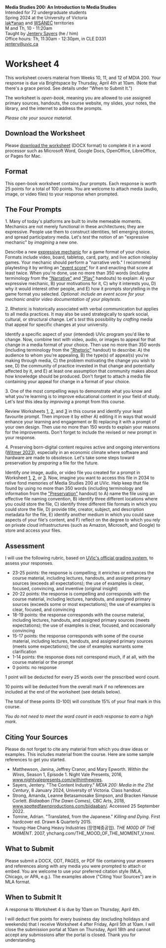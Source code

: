 **Media Studies 200: An Introduction to Media Studies**    
Intended for 72 undergraduate students     
Spring 2024 at the University of Victoria  
[lək̓ʷəŋən](https://www.songheesnation.ca/community/l-k-ng-n-traditional-territory) and [<u>W</u>SÁNEĆ](https://wsanec.com/) territories  
M and Th, 10 - 11:20am     
Taught by [Jentery Sayers](https://jntry.work/) (he / him)      
Office hours: Th, 11:30am - 12:30pm, in CLE D331    
[jentery@uvic.ca](mailto:jentery@uvic.ca)

# Worksheet 4

This worksheet covers material from Weeks 10, 11, and 12 of MDIA 200. Your response is due via Brightspace by Thursday, April 4th at 10am. (Note that there's a grace period. See details under "When to Submit It.")  

The worksheet is *open-book*, meaning you are allowed to use assigned primary sources, handouts, the course website, my slides, your notes, the library, and the internet to address the prompts.

*Please cite your source material.* 

## Download the Worksheet 

Please [download the worksheet](mdia200v2Worksheet4.docx) (DOCX format) to complete it in a word processor such as Microsoft Word, Google Docs, OpenOffice, LibreOffice, or Pages for Mac.  

## Format

This open-book worksheet contains *four* prompts. Each response is worth 25 points for a total of 100 points. You are welcome to attach media (audio, image, or video files) to your response when prompted.  

## The Four Prompts 

1\. Many of today's platforms are built to invite memeable moments. Mechanics are not merely functional in these architectures; they are expressive. People use them to construct identities, tell emerging stories, and spread participatory media. Let's *test* the notion of an "expressive mechanic" by *imagining* a new one.

Describe a new [expressive mechanic](https://polarisgamedesign.com/2022/playful-narrative-a-toolbox-for-story-rich-mechanics/) for a game format of your choice. Formats include video, board, tabletop, card, party, and live action roleplay games. Your mechanic should perform a "narrative verb." I recommend playtesting it by writing an ["event score"](https://jentery.github.io/mdia200v2/slides/play/) for it and enacting that score at least twice. When you're done, use no more than 350 words (including terminology from the ["Narrative"](https://bright.uvic.ca/content/enforced/300618-202401MDIA200A01(22068)CO/narrativeHandout.pdf) and ["Play"](https://bright.uvic.ca/content/enforced/300618-202401MDIA200A01(22068)CO/playHandout.pdf) handouts) to explain: A) your expressive mechanic, B) your motivations for it, C) why it interests you, D) why it would interest other people, and E) how it prompts storytelling in the game format you selected. *Optional: include an event score for your mechanic and/or video documentation of your playtests.*

2\. Rhetoric is historically associated with verbal communication but applies to all media practices. It may also be used strategically to spark social, cultural, or structural change. Let's *test* this possibility by *crafting* media that appeal for specific changes at your university.

Identify a specific aspect of your (intended) UVic program you'd like to change. Now, combine text with video, audio, or images to appeal for that change in a media format of your choice. Then use no more than 350 words (including terminology from the ["Rhetoric"](https://bright.uvic.ca/content/enforced/300618-202401MDIA200A01(22068)CO/rhetoricHandout.pdf) handout) to describe: A) the audience to whom you're appealing, B) the type(s) of appeal(s) you're making through media, C) the problem motivating the change you wish to see, D) the community of practice invested in that change and potentially affected by it, and E) at least one assumption that community makes about how knowledge should be produced. Don't forget to attach a media file containing your appeal for change in a format of your choice.

3\. One of the most compelling ways to demonstrate what you know and what you're learning is to improve educational content in your field of study. Let's *test* this idea by *improving* a prompt from this course.

Review Worksheets [1](https://jentery.github.io/mdia200v2/worksheet1.html), [2](https://jentery.github.io/mdia200v2/worksheet2.html), and [3](https://jentery.github.io/mdia200v2/worksheet3.html) in this course and identify your least favourite prompt. Then improve it by either A) editing it in ways that would enhance your learning and engagement or B) replacing it with a prompt of your own design. Then use no more than 150 words to explain your reasons for the improvements. Don't forget to include the revised or new prompt in your response.

4\. Preserving born-digital content requires active and ongoing interventions ([Witmer 2023](https://guides.lib.umich.edu/c.php?g=992751)), especially in an economic climate where software and hardware are made to obsolesce. Let's take some steps toward preservation by *preparing* a file for the future. 

Identify *one* image, audio, or video file you created for a prompt in Worksheet [1](https://jentery.github.io/mdia200v2/worksheet1.html), [2](https://jentery.github.io/mdia200v2/worksheet2.html), or [3](https://jentery.github.io/mdia200v2/worksheet3.html). Now, imagine you want to access this file in 2034 to relive fond memories of Media Studies 200 at UVic. Help keep that file found by using no more than 350 words (including terminology and information from the ["Preservation"](https://bright.uvic.ca/content/enforced/300618-202401MDIA200A01(22068)CO/preservationHandout.pdf) handout) to A) name the file using an effective file naming convention, B) identify three different locations where you could store the file, C) identify three different file formats in which you could store the file, D) provide title, creator, subject, and description metadata for the file, E) identify another medium in which you could save aspects of your file's content, and F) reflect on the degree to which you rely on private cloud infrastructures (such as Amazon, Microsoft, and Google) to store and access your files. 

## Assessment 

I will use the following rubric, based on [UVic's official grading system](https://www.uvic.ca/calendar/undergrad/index.php#/policy/S1AAgoGuV?bc=true&bcCurrent=14%20-%20Grading&bcGroup=Undergraduate%20Academic%20Regulations&bcItemType=policies), to assess your responses. 

* 23-25 points: the response is compelling; it enriches or enhances the course material, including lectures, handouts, and assigned primary sources (exceeds all expectations); the use of examples is clear, focused, convincing, and inventive (original insight)
* 20-22 points: the response is compelling and corresponds with the course material, including lectures, handouts, and assigned primary sources (exceeds some or most expectations); the use of examples is clear, focused, and convincing 
* 18-19 points: the response corresponds with the course material, including lectures, handouts, and assigned primary sources (meets expectations); the use of examples is clear, focused, and occasionally convincing
* 15-17 points: the response corresponds with some of the course material, including lectures, handouts, and assigned primary sources (meets some expectations); the use of examples warrants some clarification 
* 1-14 points: the response does not correspond much, if at all, with the course material or the prompt
* 0 points: no response  

1 point will be deducted for every 25 words over the prescribed word count. 

10 points will be deducted from the overall mark if no references are included at the end of the worksheet (see details below).

The total of these points (0-100) will constitute 15% of your final mark in this course. 

*You do not need to meet the word count in each response to earn a high mark.* 

## Citing Your Sources 

Please do not forget to cite any material from which you draw ideas or examples. This includes material from the course. Here are some sample references to get you started.  
 
* Matthewson, Janina, Jeffrey Cranor, and Mary Epworth. *Within the Wires*, Season 1, Episode 1. Night Vale Presents, 2016, www.nightvalepresents.com/withinthewires.
* Sayers, Jentery. "The Content Industry." *MDIA 200: Media in the 21st Century*, 8 January 2024, University of Victoria. Class handout. 
* Strong, Amanda, Leanne Betasamosake Simpson, and Bracken Hanuse Corlett. *Biidaaban (The Dawn Comes)*, CBC Arts, 2018, www.spottedfawnproductions.com/biidaaban/. Accessed 25 September 2022.
* Tomine, Adrian. "Translated, from the Japanese." *Killing and Dying*. First hardcover ed. Drawn & Quarterly 2015.
* Young-Hae Chang Heavy Industries (장영혜중공업). *THE M00D 0F THE M0MENT*. 2007, yhchang.com/THE_MOOD_OF_THE_MOMENT_V.html.

## What to Submit 

Please submit a DOCX, ODT, PAGES, or PDF file containing your answers and references along with any media you were prompted to attach or embed. You are welcome to use your preferred citation style (MLA, Chicago, or APA, e.g.). The examples above ("Citing Your Sources") are in MLA format. 

## When to Submit It

A response to Worksheet 4 is due by 10am on Thursday, April 4th.

I will deduct five points for every business day (excluding holidays and weekends) that I receive Worksheet 4 after Friday, April 5th at 10am. I will close the submission portal at 10am on Thursday, April 18th and cannot accept any submissions after the portal is closed. Thank you for understanding.
